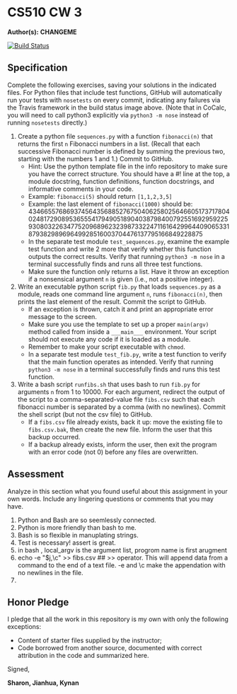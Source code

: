 # CS510 CW 3

**Author(s):** **CHANGEME**

[![Build Status](https://travis-ci.org/chapman-cs510-2017f/cw-03-YOURNAME.svg?branch=master)](https://travis-ci.org/chapman-cs510-2017f/cw-03-YOURNAME)

## Specification

Complete the following exercises, saving your solutions in the indicated files. For Python files that include test functions, GitHub will automatically run your tests with ```nosetests``` on every commit, indicating any failures via the Travis framework in the build status image above. (Note that in CoCalc, you will need to call python3 explicitly via ```python3 -m nose``` instead of running ```nosetests``` directly.)

1. Create a python file ```sequences.py``` with a function ```fibonacci(n)``` that returns the first ```n``` Fibonacci numbers in a list. (Recall that each successive Fibonacci number is defined by summing the previous two, starting with the numbers 1 and 1.) Commit to GitHub.
    * Hint: Use the python template file in the info repository to make sure you have the correct structure. You should have a #! line at the top, a module docstring, function definitions, function docstrings, and informative comments in your code.
    * Example: ```fibonacci(5)``` should return ```[1,1,2,3,5]``` 
    * Example: the last element of ```fibonacci(1000)``` should be: 43466557686937456435688527675040625802564660517371780402481729089536555417949051890403879840079255169295922593080322634775209689623239873322471161642996440906533187938298969649928516003704476137795166849228875
    * In the separate test module ```test_sequences.py```, examine the example test function and write 2 more that verify whether this function outputs the correct results. Verify that running ```python3 -m nose``` in a terminal successfully finds and runs all three test functions.
    * Make sure the function only returns a list. Have it throw an exception if a nonsensical argument ```n``` is given (i.e., not a positive integer).
1. Write an executable python script ```fib.py``` that loads ```sequences.py``` as a module, reads one command line argument ```n```, runs ```fibonacci(n)```, then prints the last element of the result. Commit the script to GitHub.
    * If an exception is thrown, catch it and print an appropriate error message to the screen. 
    * Make sure you use the template to set up a proper ```main(argv)``` method called from inside a ```___main___``` environment. Your script should not execute any code if it is loaded as a module.
    * Remember to make your script executable with ```chmod```.
    * In a separate test module ```test_fib.py```, write a test function to verify that the main function operates as intended. Verify that running ```python3 -m nose``` in a terminal successfully finds and runs this test function.
1. Write a bash script ```runfibs.sh``` that uses bash to run ```fib.py``` for arguments ```n``` from 1 to 10000.  For each argument, redirect the output of the script to a comma-separated-value file ```fibs.csv``` such that each fibonacci number is separated by a comma (with no newlines). Commit the shell script (but not the csv file) to GitHub.
    * If a ```fibs.csv``` file already exists, back it up: move the existing file to ```fibs.csv.bak```, then create the new file. Inform the user that this backup occurred.
    * If a backup already exists, inform the user, then exit the program with an error code (not 0) before any files are overwritten.


## Assessment

Analyze in this section what you found useful about this assignment in your own words. Include any lingering questions or comments that you may have.

1. Python and Bash are so seemlessly connected.
2. Python is more friendly than bash to me.
3. Bash is so flexible in manuplating strings.
4. Test is necessary! assert is great.
5. in bash , local_argv is the argument list, progrom name is first arugment
6. echo -e "$j,\c" >> fibs.csv  ## >> operator. This will append data from a command to the end of a text file. -e and \c make the appendation with no newlines in the file.
7. 


## Honor Pledge

I pledge that all the work in this repository is my own with only the following exceptions:

* Content of starter files supplied by the instructor;
* Code borrowed from another source, documented with correct attribution in the code and summarized here.

Signed,

**Sharon, Jianhua, Kynan**
